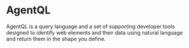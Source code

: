# AgentQL
AgentQL is a query language and a set of supporting developer tools designed to identify web elements and their data using natural language and return them in the shape you define.
